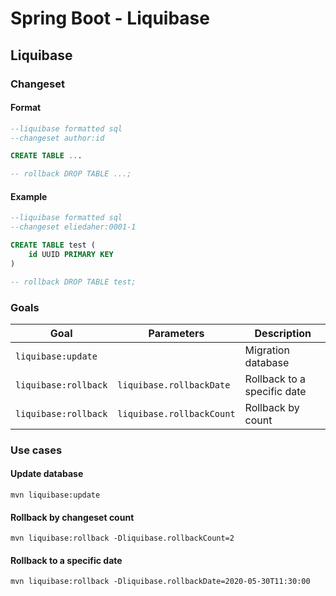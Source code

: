 # Spring Boot - Liquibase

## Liquibase
### Changeset
#### Format
```sql
--liquibase formatted sql
--changeset author:id

CREATE TABLE ...

-- rollback DROP TABLE ...;
```
#### Example
```sql
--liquibase formatted sql
--changeset eliedaher:0001-1

CREATE TABLE test (
    id UUID PRIMARY KEY
)

-- rollback DROP TABLE test;
```

### Goals
| Goal                  | Parameters                | Description                   | 
| --------------------- | ------------------------- | ----------------------------- |
| `liquibase:update`    |                           | Migration database            |
| `liquibase:rollback`  | `liquibase.rollbackDate`  | Rollback to a specific date   |
| `liquibase:rollback`  | `liquibase.rollbackCount` | Rollback by count             |

### Use cases
#### Update database
```
mvn liquibase:update
```
#### Rollback by changeset count
```
mvn liquibase:rollback -Dliquibase.rollbackCount=2
```
#### Rollback to a specific date
```
mvn liquibase:rollback -Dliquibase.rollbackDate=2020-05-30T11:30:00
```
